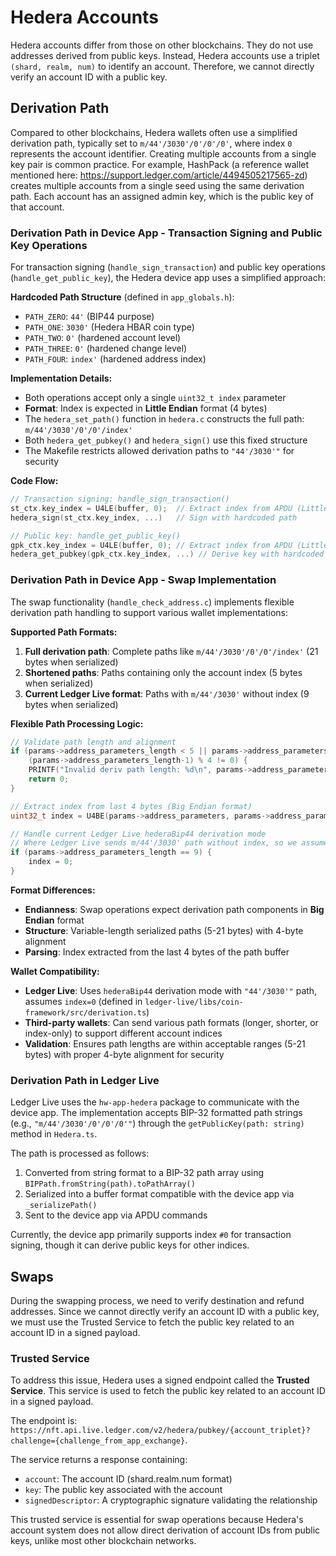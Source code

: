 # Hedera Accounts
Hedera accounts differ from those on other blockchains.
They do not use addresses derived from public keys.
Instead, Hedera accounts use a triplet `(shard, realm, num)` to identify an account.
Therefore, we cannot directly verify an account ID with a public key.

## Derivation Path
Compared to other blockchains, Hedera wallets often use a simplified derivation path, typically set to 
`m/44'/3030'/0'/0'/0'`, where index `0` represents the account identifier. Creating multiple accounts from a single key pair is common practice. For example, HashPack (a reference wallet mentioned here: https://support.ledger.com/article/4494505217565-zd) creates multiple accounts from a single seed using the same derivation path. 
Each account has an assigned admin key, which is the public key of that account.

### Derivation Path in Device App - Transaction Signing and Public Key Operations
For transaction signing (`handle_sign_transaction`) and public key operations (`handle_get_public_key`), the Hedera device app uses a simplified approach:

**Hardcoded Path Structure** (defined in `app_globals.h`):
- `PATH_ZERO`: `44'` (BIP44 purpose)
- `PATH_ONE`: `3030'` (Hedera HBAR coin type)
- `PATH_TWO`: `0'` (hardened account level)
- `PATH_THREE`: `0'` (hardened change level)  
- `PATH_FOUR`: `index'` (hardened address index)

**Implementation Details:**
- Both operations accept only a single `uint32_t index` parameter
- **Format**: Index is expected in **Little Endian** format (4 bytes)
- The `hedera_set_path()` function in `hedera.c` constructs the full path: `m/44'/3030'/0'/0'/index'`
- Both `hedera_get_pubkey()` and `hedera_sign()` use this fixed structure
- The Makefile restricts allowed derivation paths to `"44'/3030'"` for security

**Code Flow:**
```c
// Transaction signing: handle_sign_transaction()
st_ctx.key_index = U4LE(buffer, 0);  // Extract index from APDU (Little Endian)
hedera_sign(st_ctx.key_index, ...)   // Sign with hardcoded path

// Public key: handle_get_public_key() 
gpk_ctx.key_index = U4LE(buffer, 0); // Extract index from APDU (Little Endian)
hedera_get_pubkey(gpk_ctx.key_index, ...) // Derive key with hardcoded path
```

### Derivation Path in Device App - Swap Implementation
The swap functionality (`handle_check_address.c`) implements flexible derivation path handling to support various wallet implementations:

**Supported Path Formats:**
1. **Full derivation path**: Complete paths like `m/44'/3030'/0'/0'/index'` (21 bytes when serialized)
2. **Shortened paths**: Paths containing only the account index (5 bytes when serialized)
3. **Current Ledger Live format**: Paths with `m/44'/3030'` without index (9 bytes when serialized)

**Flexible Path Processing Logic:**
```c
// Validate path length and alignment
if (params->address_parameters_length < 5 || params->address_parameters_length > 21 || 
    (params->address_parameters_length-1) % 4 != 0) {
    PRINTF("Invalid deriv path length: %d\n", params->address_parameters_length);
    return 0;
}

// Extract index from last 4 bytes (Big Endian format)
uint32_t index = U4BE(params->address_parameters, params->address_parameters_length - 4);

// Handle current Ledger Live hederaBip44 derivation mode
// Where Ledger Live sends m/44'/3030' path without index, so we assume index=0
if (params->address_parameters_length == 9) {
    index = 0;
}
```

**Format Differences:**
- **Endianness**: Swap operations expect derivation path components in **Big Endian** format
- **Structure**: Variable-length serialized paths (5-21 bytes) with 4-byte alignment
- **Parsing**: Index extracted from the last 4 bytes of the path buffer

**Wallet Compatibility:**
- **Ledger Live**: Uses `hederaBip44` derivation mode with `"44'/3030'"` path, assumes `index=0` (defined in `ledger-live/libs/coin-framework/src/derivation.ts`)
- **Third-party wallets**: Can send various path formats (longer, shorter, or index-only) to support different account indices
- **Validation**: Ensures path lengths are within acceptable ranges (5-21 bytes) with proper 4-byte alignment for security

### Derivation Path in Ledger Live
Ledger Live uses the `hw-app-hedera` package to communicate with the device app. The implementation accepts BIP-32 formatted path strings (e.g., `"m/44'/3030'/0'/0'/0'"`) through the `getPublicKey(path: string)` method in `Hedera.ts`.

The path is processed as follows:
1. Converted from string format to a BIP-32 path array using `BIPPath.fromString(path).toPathArray()`
2. Serialized into a buffer format compatible with the device app via `_serializePath()`
3. Sent to the device app via APDU commands

Currently, the device app primarily supports index `#0` for transaction signing, though it can derive public keys for other indices.

## Swaps 
During the swapping process, we need to verify destination and refund addresses.
Since we cannot directly verify an account ID with a public key, we must use the Trusted Service to fetch the public key related to an account ID in a signed payload.

### Trusted Service
To address this issue, Hedera uses a signed endpoint called the **Trusted Service**.
This service is used to fetch the public key related to an account ID in a signed payload.

The endpoint is: `https://nft.api.live.ledger.com/v2/hedera/pubkey/{account_triplet}?challenge={challenge_from_app_exchange}`.

The service returns a response containing:
- `account`: The account ID (shard.realm.num format)
- `key`: The public key associated with the account
- `signedDescriptor`: A cryptographic signature validating the relationship

This trusted service is essential for swap operations because Hedera's account system does not allow direct derivation of account IDs from public keys, unlike most other blockchain networks.